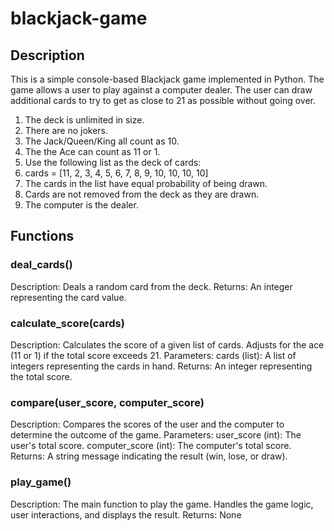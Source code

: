 # blackjack-game

## Description

This is a simple console-based Blackjack game implemented in Python. The game allows a user to play against a computer dealer. The user can draw additional cards to try to get as close to 21 as possible without going over.

1. The deck is unlimited in size. 
2. There are no jokers. 
3. The Jack/Queen/King all count as 10.
4. The the Ace can count as 11 or 1.
5. Use the following list as the deck of cards:
6. cards = [11, 2, 3, 4, 5, 6, 7, 8, 9, 10, 10, 10, 10]
7. The cards in the list have equal probability of being drawn.
8. Cards are not removed from the deck as they are drawn.
9. The computer is the dealer.

## Functions

### deal_cards()

Description: Deals a random card from the deck.
Returns: An integer representing the card value.

### calculate_score(cards)

Description: Calculates the score of a given list of cards. Adjusts for the ace (11 or 1) if the total score exceeds 21.
Parameters:
cards (list): A list of integers representing the cards in hand.
Returns: An integer representing the total score.

### compare(user_score, computer_score)

Description: Compares the scores of the user and the computer to determine the outcome of the game.
Parameters:
user_score (int): The user's total score.
computer_score (int): The computer's total score.
Returns: A string message indicating the result (win, lose, or draw).

### play_game()

Description: The main function to play the game. Handles the game logic, user interactions, and displays the result.
Returns: None